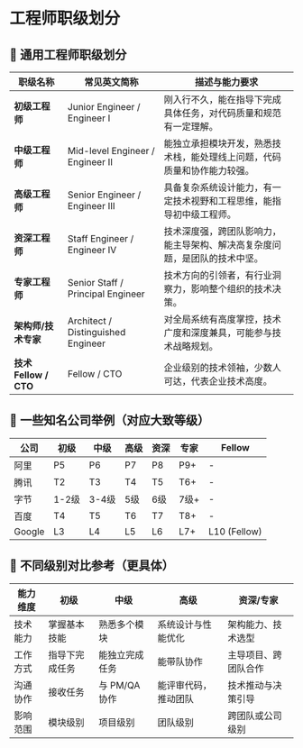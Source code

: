 # 工程师职级划分

## 🚀 通用工程师职级划分

| 职级名称                | 常见英文简称                             | 描述与能力要求                               |
| ------------------- | ---------------------------------- | ------------------------------------- |
| **初级工程师**           | Junior Engineer / Engineer I       | 刚入行不久，能在指导下完成具体任务，对代码质量和规范有一定理解。      |
| **中级工程师**           | Mid-level Engineer / Engineer II   | 能独立承担模块开发，熟悉技术栈，能处理线上问题，代码质量和协作能力较强。  |
| **高级工程师**           | Senior Engineer / Engineer III     | 具备复杂系统设计能力，有一定技术视野和工程思维，能指导初中级工程师。    |
| **资深工程师**           | Staff Engineer / Engineer IV       | 技术深度强，跨团队影响力，能主导架构、解决高复杂度问题，是团队的技术中坚。 |
| **专家工程师**           | Senior Staff / Principal Engineer  | 技术方向的引领者，有行业洞察力，影响整个组织的技术决策。          |
| **架构师/技术专家**        | Architect / Distinguished Engineer | 对全局系统有高度掌控，技术广度和深度兼具，可能参与技术战略规划。      |
| **技术 Fellow / CTO** | Fellow / CTO                       | 企业级别的技术领袖，少数人可达，代表企业技术高度。             |

## 🏢 一些知名公司举例（对应大致等级）

| 公司     | 初级   | 中级   | 高级 | 资深 | 专家  | Fellow       |
| ------ | ---- | ---- | -- | -- | --- | ------------ |
| 阿里     | P5   | P6   | P7 | P8 | P9+ | -            |
| 腾讯     | T2   | T3   | T4 | T5 | T6+ | -            |
| 字节     | 1-2级 | 3-4级 | 5级 | 6级 | 7级+ | -            |
| 百度     | T4   | T5   | T6 | T7 | T8+ | -            |
| Google | L3   | L4   | L5 | L6 | L7+ | L10 (Fellow) |

## 🎯 不同级别对比参考（更具体）

| 能力维度 | 初级      | 中级         | 高级         | 资深/专家      |
| ---- | ------- | ---------- | ---------- | ---------- |
| 技术能力 | 掌握基本技能  | 熟悉多个模块     | 系统设计与性能优化  | 架构能力、技术选型  |
| 工作方式 | 指导下完成任务 | 能独立完成任务    | 能带队协作      | 主导项目、跨团队合作 |
| 沟通协作 | 接收任务    | 与 PM/QA 协作 | 能评审代码，推动团队 | 技术推动与决策引导  |
| 影响范围 | 模块级别    | 项目级别       | 团队级别       | 跨团队或公司级别   |
